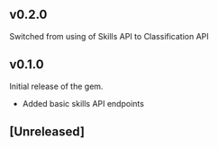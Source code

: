 ## v0.2.0

Switched from using of Skills API to Classification API

## v0.1.0

Initial release of the gem. 

- Added basic skills API endpoints

## [Unreleased]
